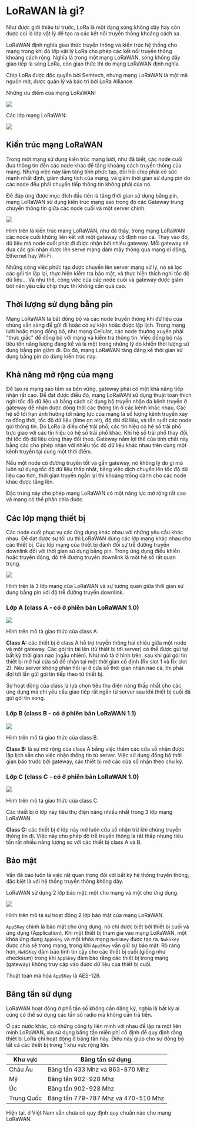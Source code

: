 # LoRaWAN là gì?

Như được giới thiệu từ trước, LoRa là một dạng sóng không dây hay còn được coi là lớp vật lý để tạo ra các kết nối truyền thông khoảng cách xa.

LoRaWAN định nghĩa giao thức truyền thông và kiến trúc hệ thống cho mạng trong khi đó lớp vật lý LoRa cho phép các kết nối truyền thông khoảng cách rộng. Nghĩa là trong một mạng LoRaWAN, sóng không dây giao tiếp là sóng LoRa, còn giao thức thì do mạng LoRaWAN định nghĩa.

Chip LoRa được độc quyền bởi Semtech, nhưng mạng LoRaWAN là một mã nguồn mở, được quản lý và bảo trì bởi LoRa Alliance.

Những ưu điểm của mạng LoRaWAN:

![](images/feature.png)

Các lớp mạng LoRaWAN:

![](images/system.png)


## Kiến trúc mạng LoRaWAN

Trong một mạng sử dụng kiến trúc mạng lưới, như đã biết, các node cuối đưa thông tin đến các node khác để tăng khoảng cách truyền thông của mạng. Nhưng việc này làm tăng tính phức tạp, đòi hỏi chip phải có sức mạnh nhất định, giảm dung tích của mạng, và giảm thời gian sử dụng pin do các node đều phải chuyển tiếp thông tin không phải của nó.

Để đáp ứng được mục đích đầu tiên là tăng thời gian sử dụng bằng pin, mạng LoRaWAN sử dụng kiến trúc mạng sao trong đó các Gateway trung chuyển thông tin giữa các node cuối và một server chính. 

![](images/architecture.png)

Hình trên là kiến trúc mạng LoRaWAN, như đã thấy, trong mạng LoRaWAN các node cuối không liên kết với một gateway cố định nào cả. Thay vào đó, dữ liệu mà node cuối phát đi được nhận bởi nhiều gateway. Mỗi gateway sẽ đưa các gói nhận được lên serve mạng đám mây thông qua mạng di động, Ethernet hay Wi-Fi. 

Những công việc phức tạp được chuyển lên server mạng xử lý, nó sẽ lọc các gói tin lặp lại, thực hiện kiểm tra bảo mật, và thực hiện thích nghi tốc độ dữ liệu... Và như thế, công việc của các node cuối và gateway được giảm bót nên yêu cầu chip thực thi không cần quá cao.

## Thời lượng sử dụng bằng pin

Mạng LoRaWAN là bất đồng bộ và các node truyền thông khi đữ liệu của chúng sẵn sàng để gửi đi hoặc có sự kiện hoặc được lặp lịch. Trong mạng lưới hoặc mạng đồng bộ, như mạng Cellular, các node thường xuyên phải "thức giấc" để đồng bộ với mạng và kiểm tra thông tin. Việc đồng bộ này tiêu tốn năng lượng đáng kể và là một trong những lý do khiến thời lượng sử dụng bằng pin giảm đi. Do đó, mạng LoRaWAN tăng đáng kể thời gian sử dụng bằng pin do dùng kiến trúc này.

## Khả năng mở rộng của mạng

Để tạo ra mạng sao tầm xa bền vững, gateway phải có một khả năng tiếp nhận rất cao. Để đạt được điều đó, mạng LoRaWAN sử dụng thuật toán thích nghi tốc độ dữ liệu và bằng cách sử dụng bộ truyền nhận đa kênh truyền ở gateway để nhận được đồng thời các thông tin ở các kênh khác nhau. Các hệ số tới hạn ảnh hưởng tới năng lực của mạng là số lượng kênh truyền xảy ra đồng thời, tốc độ dữ liệu (time on air), độ dài dữ liệu, và tần suất các node gửi thông tin. Do LoRa là điều chế trải phổ, các tín hiệu có hệ số trải phổ trực giao với các tín hiệu có hệ số trải phổ khác. Khi hệ số trải phổ thay đổi, thì tốc độ dữ liệu cũng thay đổi theo.  Gateway nắm lợi thế của tính chất này bằng các cho phép nhận với nhiều tốc độ dữ liệu khác nhau trên cùng một kênh truyền tại cùng một thời điểm.

Nếu một node có đường truyền tốt và gần gateway, nó không lý do gì mà luôn sử dụng tốc độ dữ liệu thấp nhất, bằng việc dịch chuyển lên tốc độ dữ liệu cao hơn, thời gian truyền ngắn lại thì khoảng trống dành cho các node khác được tăng lên.

Đặc trưng này cho phép mạng LoRaWAN có một năng lực mở rộng rất cao và mạng có thể phân chia được. 

## Các lớp mạng thiết bị

Các node cuối phục vụ các ứng dụng khác nhau với những yêu cầu khác nhau. Để đạt được sự tối ưu thì LoRaWAN dùng các lớp mạng khác nhau cho các thiết bị. Các lớp mạng của thiết bị đánh đổi sự trễ đường truyền downlink đối với thời gian sử dụng bằng pin. Trong ứng dụng điều khiển hoặc truyền động, độ trễ đường truyền downlink là một hệ số rất quan trọng.

![](images/devicesclasses.png)

Hình trên là 3 lớp mạng của LoRaWAN và sự tương quan giữa thời gian sử dụng bằng pin với độ trễ đường truyền downlink.

### Lớp A (class A - có ở phiên bản LoRaWAN 1.0)

![](images/classA.png)

Hình trên mô tả giao thức của class A.

**Class A:** các thiết bị ở class A hỗ trợ truyền thông hai chiêu giữa một node và một gateway. Các gói tin tải lên (từ thiết bị tới server) có thể được gửi tại bất kỳ thời gian nào (ngẫu nhiên). Như mô tả ở hình trên, sau khi gửi gói tin thiết bị mở hai cửa sổ để nhận tại một thời gian cố định (Rx slot 1 và Rx slot 2). Nếu server không phản hồi lại ở cửa sổ thời gian nhận nào cả, thì phải đợi tới lần gửi gói tin tiếp theo từ thiết bị. 

Sự hoạt động của class là lựa chọn tiêu thụ điện năng thấp nhất cho các ứng dụng mà chỉ yêu cầu giao tiếp rất ngắn từ server sau khi thiết bị cuối đã gửi gói tin xong.

### Lớp B (class B - có ở phiên bản LoRaWAN 1.1)

![](images/classB.png)

Hình trên mô tả giao thức của class B.

**Class B:** là sự mở rộng của class A bằng việc thêm các cửa sổ nhận được lập lịch sẵn cho việc nhận thông tin từ server. Việc sử dụng đồng bộ thời gian báo trước bởi gateway, các thiết bị mở các cửa sổ nhận theo chu kỳ.

### Lớp C (class C - có ở phiên bản LoRaWAN 1.0)

![](images/classC.png)

Hình trên mô tả giao thức của class C.

Các thiết bị ở lớp này tiêu thụ điện năng nhiều nhất trong 3 lớp mạng LoRaWAN. 

**Class C:** các thiết bị ở lớp này mở luôn cửa sổ nhận trừ khi chúng truyền thông tin đi. Việc này cho phép độ trễ truyền thông là rất thấp nhưng tiêu tốn rất nhiều năng lượng so với các thiết bị class A và B.

## Bảo mật

Vấn đề bảo luôn là việc rất quan trọng đối với bất kỳ hệ thống truyền thông, đặc biệt là với hệ thống truyền thông không dây.

LoRaWAN sử dụng 2 lớp bảo mật: một cho mạng và một cho ứng dụng.

![](images/security.png)

Hình trên mô tả sự hoạt động 2 lớp bảo mật của mạng LoRaWAN.

`AppSKey` chính là bảo mật cho ứng dụng, nó chỉ được biết bởi thiết bị cuối và ứng dụng (Application). Khi một thiết bị tham gia vào mạng LoRaWAN, một khóa ứng dụng `AppSKey` và một khóa mạng `NwkSKey` được tạo ra. `NwkSkey` được chia sẻ trong mạng, trong khi `AppSKey` vẫn giữ sự bảo mật. Rõ ràng hơn, `NwkSKey` đảm bảo tính tin cậy cho các thiết bị cuối (giống như checksum) trong khi `AppSKey` đảm bảo rằng các thiết bị trong mạng (gateway) không truy cập vào được dữ liệu của thiết bị cuối.

Thuật toán mã hóa `AppSKey` là AES-128.

## Băng tần sử dụng

LoRaWAN hoạt động ở phổ tần số không cần đăng ký, nghĩa là bất kỳ ai cũng có thể sử dụng các tần số radio mà không cần trả tiền. 

Ở các nước khác, có những công ty liên minh với nhau để lập ra một liên minh LoRaWAN, xin sử dụng băng tần miễn phí cố định để quy định rằng thiết bị LoRa chỉ hoạt động ở băng tần này. Điều này giúp cho sự đồng bộ tất cả các thiết bị trong 1 khu vực rộng lớn. 

|Khu vực|Băng tần sử dụng|
|-------|----------------|
|Châu Âu| Băng tần 433 Mhz và 863-870 Mhz |
| Mỹ    | Băng tần 902-928 Mhz            |
| Úc    | Băng tần 902-928 Mhz            |
| Trung Quốc | Băng tần 779-787 Mhz và 470-510 Mhz|

Hiện tại, ở Việt Nam vẫn chưa có quy định quy chuẩn nào cho mạng LoRaWAN. 